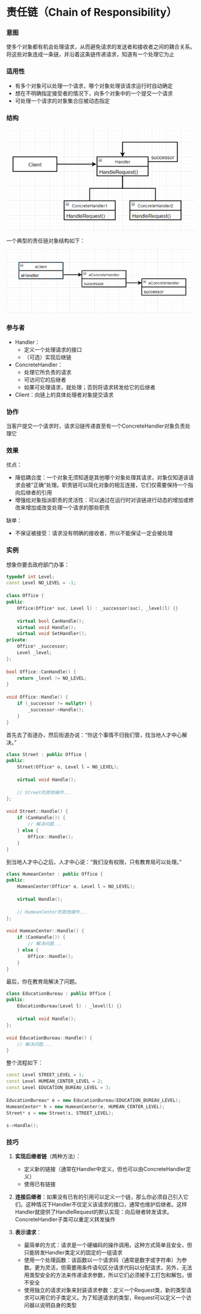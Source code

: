 # 责任链（Chain of Responsibility）

### 意图

使多个对象都有机会处理请求，从而避免请求的发送者和接收者之间的耦合关系。将这些对象连成一条链，并沿着这条链传递请求，知道有一个处理它为止

### 适用性

- 有多个对象可以处理一个请求，哪个对象处理该请求运行时自动确定
- 想在不明确指定接受者的情况下，向多个对象中的一个提交一个请求
- 可处理一个请求的对象集合应被动态指定

### 结构

![avatar](image/责任链结构图.png)

一个典型的责任链对象结构如下：

![avatar](image/责任链对象结构图.png)

### 参与者

- Handler：
  - 定义一个处理请求的接口
  - （可选）实现后继链
- ConcreteHandler：
  - 处理它所负责的请求
  - 可访问它的后继者
  - 如果可处理请求，就处理；否则将请求转发给它的后继者
- Client：向链上的具体处理者对象提交请求

### 协作

当客户提交一个请求时，请求沿链传递直至有一个ConcreteHandler对象负责处理它

### 效果

优点：

- 降低耦合度：一个对象无须知道是其他哪个对象处理其请求，对象仅知道该请求会被“正确”处理。职责链可以简化对象的相互连接，它们仅需要保持一个指向后继者的引用
- 增强给对象指派职责的灵活性：可以通过在运行时对该链进行动态的增加或修改来增加或改变处理一个请求的那些职责

缺单：

- 不保证被接受：请求没有明确的接收者，所以不能保证一定会被处理

### 实例

想象你要去政府部门办事：

```c++
typedef int Level;
const Level NO_LEVEL = -1;

class Office {
public:
    Office(Office* suc, Level l) : _successor(suc), _level(l) {}
    
    virtual bool CanHandle();
    virtual void Handle();
    virtual void SetHandler();
private:
    Office* _successor;
    Level _level;
};

bool Office::CanHandle() {
    return _level != NO_LEVEL;
}

void Office::Handle() {
    if (_successor != nullptr) {
        _successor->Handle();
    }
}
```

首先去了街道办，然后街道办说：“你这个事情不归我们管，找当地人才中心解决。”

```c++
class Street : public Office {
public:
    Street(Office* o, Level l = NO_LEVEL);
    
    virtual void Handle();
    
    // Street的其他操作...
};

void Street::Handle() {
    if (CanHandle()) {
        // 解决问题...
    } else {
        Office::Handle();
    }
}
```

到当地人才中心之后，人才中心说：“我们没有权限，只有教育局可以处理。”

```c++
class HumeanCenter : public Office {
public:
    HumeanCenter(Office* o, Level l = NO_LEVEL);
    
    virtual Handle();
    
    // HumeanCenter的其他操作...
};

void HumeanCenter::Handle() {
    if (CanHandle()) {
        // 解决问题...
    } else {
        Office::Handle();
    }
}
```

最后，你在教育局解决了问题。

```c++
class EducationBureau : public Office {
public:
    EducationBureau(Level l) : _level(l) {}
    
    virtual void Handle();
};

void EducationBureau::Handle() {
    // 解决问题...
}
```

整个流程如下：

```c++
const Level STREET_LEVEL = 1;
const Level HUMEAN_CENTER_LEVEL = 2;
const Level EDUCATION_BUREAU_LEVEL = 3;

EducationBureau* e = new EducationBureau(EDUCATION_BUREAU_LEVEL);
HumeanCenter* h = new HumeanCenter(e, HUMEAN_CENTER_LEVEL);
Street* s = new Street(s, STREET_LEVEL);

s->Handle();
```

### 技巧

1. **实现后继者链**（两种方法）：
   - 定义新的链接（通常在Handler中定义，但也可以由ConcreteHandler定义）
   - 使用已有链接

2. **连接后继者**：如果没有已有的引用可以定义一个链，那么你必须自己引入它们。这种情况下Handler不仅定义该请求的接口，通常也维护后继者。这样Handler就提供了HandleRequest的默认实现：向后继者转发请求。ConcreteHandler子类可以重定义转发操作
3. **表示请求**：
   - 最简单的方式：请求是一个硬编码的操作调用。这种方式简单且安全，但只能转发Handler类定义的固定的一组请求
   - 使用一个处理函数：该函数以一个请求码（通常是数字或字符串）为参数。更为灵活，但需要用条件语句区分请求代码以分配请求，另外，无法用类型安全的方法来传递请求参数，所以它们必须被手工打包和解包，很不安全
   - 使用独立的请求对象来封装请求参数：定义一个Request类，新的类型请求可以用它的子类定义。为了知道请求的类型，Request可以定义一个访问器以说明自身的类型
